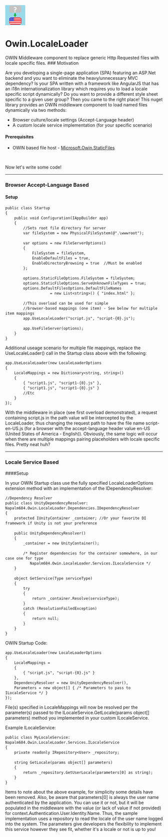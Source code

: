 <div>
    <img src="https://raw.githubusercontent.com/napalm684/Owin.LocaleLoader/master/Owin.LocaleLoader.png" alt="logo" />
    <h1>Owin.LocaleLoader</h1>
</div>
OWIN Middleware component to replace generic Http Requested files with locale specific files.
### Motivation

Are you developing a single-page application (SPA) featuring an ASP.Net backend and you want to eliminate the heavy/unnecessary MVC dependency?
Is your SPA written with a framework like AngularJS that has an i18n internationalization library which requires you to load a locale specific script dynamically?
Do you want to provide a different style sheet specific to a given user group?
Then you came to the right place!  This nuget library provides an OWIN middleware component to load named files dynamically via two methods:
    
* Browser culture/locale settings (Accept-Language header) 
* A custom locale service implementation (for your specific scenario)

#### Prerequisites

* OWIN based file host - <a href="https://www.nuget.org/packages/Microsoft.Owin.StaticFiles" title="Microsoft.Owin.StaticFiles">Microsoft.Owin.StaticFiles</a>
<br/>

Now let's write some code!

***

### Browser Accept-Language Based

#### Setup

```
public class Startup
{
    public void Configuration(IAppBuilder app)
    {
        //Sets root file directory for server
        var fileSystem = new PhysicalFileSystem(@".\wwwroot");

        var options = new FileServerOptions()
        {
            FileSystem = fileSystem,
            EnableDefaultFiles = true,
            EnableDirectoryBrowsing = true  //Must be enabled
        };

        options.StaticFileOptions.FileSystem = fileSystem;
        options.StaticFileOptions.ServeUnknownFileTypes = true;
        options.DefaultFilesOptions.DefaultFileNames 
                    = new List<string>() { "index.html" };

        //This overload can be used for simple 
        //browser-based mappings (one item) - See below for multiple item mappings
        app.UseLocaleLoader("script.js", "script-{0}.js");

        app.UseFileServer(options);
    }
}
```

Additional useage scenario for multiple file mappings, replace the UseLocaleLoader() call in the Startup class above
with the following:

```
app.UseLocaleLoader(new LocaleLoaderOptions
{
    LocaleMappings = new Dictionary<string, string>()
    {
        { "script1.js", "script1-{0}.js" },
        { "script1.js", "script1-{0}.js" }
        //Etc
    }
});
```

With the middleware in place (see first overload demonstrated), a request containing script.js
in the path value will be intercepted by the LocaleLoader, thus changing the request path to have the file name script-en-US.js (for a browser with the accept-language header value en-US (United States of America - English)).
Obviously, the same logic will occur when there are multiple mappings pairing placeholders with locale specific files.  Pretty neat huh?

***

### Locale Service Based

####Setup

In your OWIN Startup class use the fully specified LocaleLoaderOptions extension method with an implementation of the IDependencyResolver:

```
//Dependency Resolver
public class UnityDependencyResolver: Napalm684.Owin.LocaleLoader.Dependencies.IDependencyResolver
{
    protected IUnityContainer _container; //Or your favorite DI framework if Unity is not your preference
    
    public UnityDependencyResolver()
    {
        _container = new UnityContainer();
        
        /* Register dependencies for the container somewhere, in our case one for type
           Napalm684.Owin.LocaleLoader.Services.ILocaleService */         
    }
    
    object GetService(Type serviceType)
    {
        try
        {
            return _container.Resolve(serviceType);
        }
        catch (ResolutionFailedException)
        {
            return null;
        }        
    }
}
```

OWIN Startup Code:
```
app.UseLocaleLoader(new LocaleLoaderOptions
{
    LocaleMappings =
    {
        { "script.js", "script-{0}.js" }
    },
    DependencyResolver = new UnityDependencyResolver(),
    Parameters = new object[] { /* Parameters to pass to ILocaleService */ }
});
```

File(s) specified in LocaleMappings will now be resolved per the parameter(s) passed to the ILocaleService.GetLocale(params object[] parameters) method you implemented
in your custom ILocaleService.

Example ILocaleService:

```
public class MyLocaleService: Napalm684.Owin.LocaleLoader.Services.ILocaleService
{
    private readonly IRepository<User> _repository;
    
    string GetLocale(params object[] parameters)
    {
        return _repository.GetUserLocale(parameters[0] as string);
    }
}
```

Items to note about the above example, for simplicity some details have been removed.  Also, be aware that parameters[0] is always the user name authenticated
by the application.  You can use it or not, but it will be populated in the middleware with the value (or lack of value if not provided) for context.Authentication.User.Identity.Name.
Thus, the sample implementation uses a repository to read the locale of the user name logged into the system.  The parameters give developers the flexibility to
implement this service however they see fit, whether it's a locale or not is up to you!